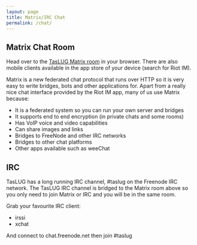```yaml
---
layout: page
title: Matrix/IRC Chat
permalink: /chat/
---
```

## Matrix Chat Room

Head over to the [TasLUG Matrix room](https://riot.im/app/#/room/#taslug:matrix.org) in your browser.
There are also mobile clients available in the app store of your device (search for Riot IM).

Matrix is a new federated chat protocol that runs over HTTP so it is very easy to write bridges, bots and
other applications for. Apart from a really nice chat interface provided by the Riot IM app, many of us
use Matrix because:

* It is a federated system so you can run your own server and bridges
* It supports end to end encryption (in private chats and some rooms)
* Has VoIP voice and video capabilities
* Can share images and links
* Bridges to FreeNode and other IRC networks
* Bridges to other chat platforms
* Other apps available such as weeChat

## IRC

TasLUG has a long running IRC channel, #taslug on the Freenode IRC network. The TasLUG IRC channel is bridged to the
Matrix room above so you only need to join Matrix or IRC and you will be in the same room.

Grab your favourite IRC client:

* irssi
* xchat

And connect to chat.freenode.net then join #taslug
